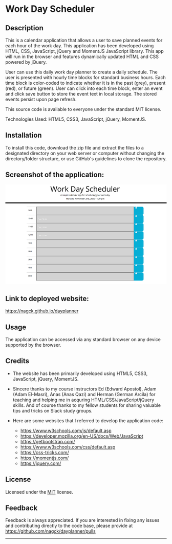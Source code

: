 # Work Day Scheduler

## Description
This is a calendar application that allows a user to save planned events for each hour of the work day. This application has been developed using HTML, CSS, JavaScript, jQuery and MomentJS JavaScript library. This app will run in the browser and features dynamically updated HTML and CSS powered by jQuery. 

User can use this daily work day planner to create a daily schedule. The user is presented with hourly time blocks for standard business hours. Each time block is color-coded to indicate whether it is in the past (grey), present (red), or future (green). User can click into each time block, enter an event and click save button to store the event text in local storage. The stored events persist upon page refresh.

This source code is available to everyone under the standard MIT license.

Technologies Used: HTML5, CSS3, JavaScript, jQuery, MomentJS.

## Installation

To install this code, download the zip file and extract the files to a designated directory on your web server or computer without changing the directory/folder structure, or use GitHub's guidelines to clone the repository. 

## Screenshot of the application:
![](images/scheduler.png)

## Link to deployed website:
https://nagck.github.io/dayplanner

## Usage 

The application can be accessed via any standard browser on any device supported by the browser.

## Credits

- The website has been primarily developed using HTML5, CSS3, JavaScript, jQuery, MomentJS. 

- Sincere thanks to my course instructors Ed (Edward Apostol), Adam (Adam El-Masri), Anas (Anas Qazi) and Herman (German Arcila) for teaching and helping me in acquring HTML/CSS/JavaScript/jQuery skills. And of course thanks to my fellow students for sharing valuable tips and tricks on Slack study groups.

- Here are some websites that I referred to develop the application code:
    * https://www.w3schools.com/js/default.asp
    * https://developer.mozilla.org/en-US/docs/Web/JavaScript
    * https://getbootstrap.com/
    * https://www.w3schools.com/css/default.asp
    * https://css-tricks.com/
    * https://momentjs.com/
    * https://jquery.com/


## License
Licensed under the [MIT](https://choosealicense.com/licenses/mit/) license.

## Feedback
Feedback is always appreciated. If you are interested in fixing any issues and contributing directly to the code base, please provide at  https://github.com/nagck/dayplanner/pulls

---


